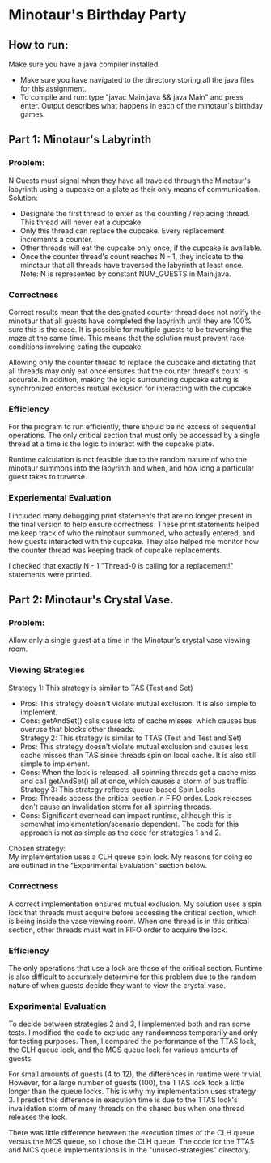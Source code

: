 # Minotaur's Birthday Party

## How to run:
Make sure you have a java compiler installed.
* Make sure you have navigated to the directory storing all the java files for this assignment.
* To compile and run: type "javac Main.java && java Main" and press enter.
Output describes what happens in each of the minotaur's birthday games.

## Part 1: Minotaur's Labyrinth <br>

### Problem:
N Guests must signal when they have all traveled through the Minotaur's labyrinth using a cupcake 
on a plate as their only means of communication. <br>
Solution: <br>
* Designate the first thread to enter as the counting / replacing thread. This thread will never 
eat a cupcake.
* Only this thread can replace the cupcake. Every replacement increments a counter.
* Other threads will eat the cupcake only once, if the cupcake is available.
* Once the counter thread's count reaches N - 1, they indicate to the minotaur that all threads 
have traversed the labyrinth at least once.<br>
Note: N is represented by constant NUM_GUESTS in Main.java.

### Correctness
Correct results mean that the designated counter thread does not notify the minotaur that all 
guests have completed the labyrinth until they are 100% sure this is the case. It is possible for 
multiple guests to be traversing the maze at the same time. This means that the solution must 
prevent race conditions involving eating the cupcake.

Allowing only the counter thread to replace the cupcake and dictating that all threads may only eat 
once ensures that the counter thread's count is accurate. In addition, making the logic surrounding 
cupcake eating is synchronized enforces mutual exclusion for interacting with the cupcake.

### Efficiency
For the program to run efficiently, there should be no excess of sequential operations. The only 
critical section that must only be accessed by a single thread at a time is the logic to interact 
with the cupcake plate.

Runtime calculation is not feasible due to the random nature of who the minotaur summons into the 
labyrinth and when, and how long a particular guest takes to traverse.

### Experiemental Evaluation
I included many debugging print statements that are no longer present in the final version to 
help ensure correctness. These print statements helped me keep track of who the minotaur summoned, 
who actually entered, and how guests interacted with the cupcake. They also helped me monitor how 
the counter thread was keeping track of cupcake replacements.

I checked that exactly N - 1 "Thread-0 is calling for a replacement!" statements were printed.

## Part 2: Minotaur's Crystal Vase.

### Problem:
Allow only a single guest at a time in the Minotaur's crystal vase viewing room.

### Viewing Strategies
Strategy 1: This strategy is similar to TAS (Test and Set) <br>
- Pros: This strategy doesn't violate mutual exclusion. It is also simple to implement.
- Cons: getAndSet() calls cause lots of cache misses, which causes bus overuse that blocks other threads.<br>
Strategy 2: This strategy is similar to TTAS (Test and Test and Set) <br>
- Pros: This strategy doesn't violate mutual exclusion and causes less cache misses than TAS since threads spin on local cache. It is also still simple to implement.
- Cons: When the lock is released, all spinning threads get a cache miss and call getAndSet() all at once, which causes a storm of bus traffic.<br>
Strategy 3: This strategy reflects queue-based Spin Locks<br>
- Pros: Threads access the critical section in FIFO order. Lock releases don't cause an invalidation storm for all spinning threads.
- Cons: Significant overhead can impact runtime, although this is somewhat implementation/scenario dependent. The code for this approach is not as simple as the code for strategies 1 and 2.

Chosen strategy:<br>
My implementation uses a CLH queue spin lock. My reasons for doing so are outlined in the 
"Experimental Evaluation" section below.

### Correctness
A correct implementation ensures mutual exclusion. My solution uses a spin lock that threads must 
acquire before accessing the critical section, which is being inside the vase viewing room. When 
one thread is in this critical section, other threads must wait in FIFO order to acquire the lock.

### Efficiency
The only operations that use a lock are those of the critical section. Runtime is also difficult to 
accurately determine for this problem due to the random nature of when guests decide they want to 
view the crystal vase.

### Experimental Evaluation
To decide between strategies 2 and 3, I implemented both and ran some tests. I modified the code to 
exclude any randomness temporarily and only for testing purposes. Then, I compared the performance 
of the TTAS lock, the CLH queue lock, and the MCS queue lock for various amounts of guests. <br>

For small amounts of guests (4 to 12), the differences in runtime were trivial. However, for a large number 
of guests (100), the TTAS lock took a little longer than the queue locks. This is why my 
implementation uses strategy 3. I predict this difference in execution time is due to the TTAS 
lock's invalidation storm of many threads on the shared bus when one thread releases the lock. <br>

There was little difference between the execution times of the CLH queue versus the MCS queue, so 
I chose the CLH queue. The code for the TTAS and MCS queue implementations is in the 
"unused-strategies" directory.
